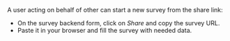 A user acting on behalf of other can start a new survey from the share link:

- On the survey backend form, click on *Share* and copy the survey URL.
- Paste it in your browser and fill the survey with needed data.
